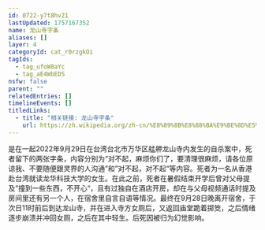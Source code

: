 ```yaml
---
id: 0722-y7t8hv21
lastUpdated: 1757167352
name: 龙山寺字条
aliases: []
layer: 4
categoryId: cat_r0rzgkOi
tagIds:
  - tag_ufoW8aYc
  - tag_aE4WbEDS
nsfw: false
parent: ""
relatedEntries: []
timelineEvents: []
titledLinks:
  - title: "相关链接: 龙山寺字条"
    url: https://zh.wikipedia.org/zh-cn/%E8%89%8B%E8%88%BA%E9%BE%8D%E5%B1%B1%E5%AF%BA
---
```


是在一起2022年9月29日在台湾台北市万华区艋舺龙山寺内发生的自杀案中，死者留下的两张字条，内容分别为“对不起，麻烦你们了，要清理很麻烦，请各位原谅我、不要随便跟灵界的人沟通”和”对不起，对不起“等内容。死者为一名从香港赴台湾就读龙华科技大学的女生。在此之前，死者在暑假结束开学后曾对父母提及”撞到一些东西，不开心“，且有过独自在酒店开房，却在与父母视频通话时提及房间里还有另一个人，在宿舍里自言自语等情况。最终在9月28日晚离开宿舍，于次日11时前后到达龙山寺，并在进入寺方女厕后，又返回庙堂跪着掷筊，之后情绪逐步崩溃并冲回女厕，之后在其中轻生。后死因被归为幻觉影响。